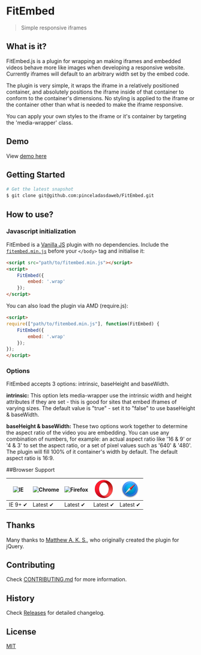 # FitEmbed
> Simple responsive iframes

## What is it?

FitEmbed.js is a plugin for wrapping an making iframes and embedded videos behave more like images when developing a responsive website. Currently iframes will default to an arbitrary width set by the embed code.

The plugin is very simple, it wraps the iframe in a relatively positioned container, and absolutely positions the iframe inside of that container to conform to the container's dimensions. No styling is applied to the iframe or the container other than what is needed to make the iframe responsive.

You can apply your own styles to the iframe or it's container by targeting the 'media-wrapper' class.

## Demo

View [demo here](http://www.pinceladasdaweb.com.br/blog/uploads/fitembed/)

## Getting Started

```bash
# Get the latest snapshot
$ git clone git@github.com:pinceladasdaweb/FitEmbed.git
```

## How to use?

### Javascript initialization

FitEmbed is a [Vanilla JS](http://vanilla-js.com/) plugin with no dependencies. Include the [`fitembed.min.js`](build/fitembed.min.js) before your ```</body>``` tag and initialise it:

```html
<script src="path/to/fitembed.min.js"></script>
<script>
    FitEmbed({
        embed: '.wrap'
    });
</script>
```

You can also load the plugin via AMD (require.js):

```html
<script>
require(["path/to/fitembed.min.js"], function(FitEmbed) {
    FitEmbed({
        embed: '.wrap'
    });
});
</script>
```

### Options

FitEmbed accepts 3 options: intrinsic, baseHeight and baseWidth.

**intrinsic:** This option lets media-wrapper use the intrinsic width and height attributes if they are set - this is good for sites that embed iframes of varying sizes. The default value is "true" - set it to "false" to use baseHeight & baseWidth.

**baseHeight & baseWidth:** These two options work together to determine the aspect ratio of the video you are embedding. You can use any combination of numbers, for example: an actual aspect ratio like '16 & 9' or '4 & 3' to set the aspect ratio, or a set of pixel values such as '640' & '480'. The plugin will fill 100% of it container's width by default. The default aspect ratio is 16:9.

##Browser Support

![IE](https://raw.githubusercontent.com/alrra/browser-logos/master/internet-explorer/internet-explorer_48x48.png) | ![Chrome](https://raw.githubusercontent.com/alrra/browser-logos/master/chrome/chrome_48x48.png) | ![Firefox](https://raw.githubusercontent.com/alrra/browser-logos/master/firefox/firefox_48x48.png) | ![Opera](https://raw.githubusercontent.com/alrra/browser-logos/master/opera/opera_48x48.png) | ![Safari](https://raw.githubusercontent.com/alrra/browser-logos/master/safari/safari_48x48.png)
--- | --- | --- | --- | --- |
IE 9+ ✔ | Latest ✔ | Latest ✔ | Latest ✔ | Latest ✔ |

## Thanks

Many thanks to [Matthew A. K. S.](https://github.com/akselkreis/mediaWrapper.js), who originally created the plugin for jQuery.

## Contributing

Check [CONTRIBUTING.md](CONTRIBUTING.md) for more information.

## History

Check [Releases](https://github.com/pinceladasdaweb/FitEmbed/releases) for detailed changelog.

## License
[MIT](LICENSE)